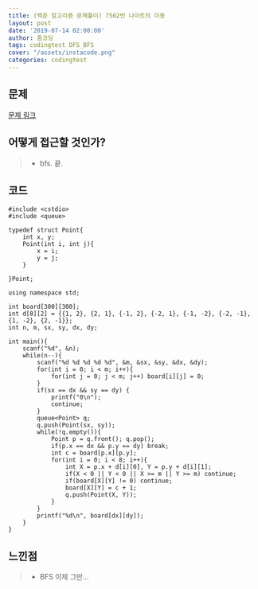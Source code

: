 ```yaml
---
title: (백준 알고리즘 문제풀이) 7562번 나이트의 이동
layout: post
date: '2019-07-14 02:00:00'
author: 줌코딩
tags: codingtest DFS_BFS
cover: "/assets/instacode.png"
categories: codingtest
---
```


## 문제

[문제 링크](https://www.acmicpc.net/problem/7562)

## 어떻게 접근할 것인가?

>* bfs. 끝.

## 코드

    #include <cstdio>
    #include <queue>

    typedef struct Point{
        int x, y;
        Point(int i, int j){
            x = i;
            y = j;
        }

    }Point;

    using namespace std;

    int board[300][300];
    int d[8][2] = {{1, 2}, {2, 1}, {-1, 2}, {-2, 1}, {-1, -2}, {-2, -1}, {1, -2}, {2, -1}};
    int n, m, sx, sy, dx, dy;

    int main(){
        scanf("%d", &n);
        while(n--){
            scanf("%d %d %d %d %d", &m, &sx, &sy, &dx, &dy);
            for(int i = 0; i < m; i++){
                for(int j = 0; j < m; j++) board[i][j] = 0;
            }
            if(sx == dx && sy == dy) {
                printf("0\n");
                continue;
            }
            queue<Point> q;
            q.push(Point(sx, sy));
            while(!q.empty()){
                Point p = q.front(); q.pop();
                if(p.x == dx && p.y == dy) break;
                int c = board[p.x][p.y];
                for(int i = 0; i < 8; i++){
                    int X = p.x + d[i][0], Y = p.y + d[i][1];
                    if(X < 0 || Y < 0 || X >= m || Y >= m) continue;
                    if(board[X][Y] != 0) continue;
                    board[X][Y] = c + 1;
                    q.push(Point(X, Y));
                }
            }
            printf("%d\n", board[dx][dy]);
        }
    }


## 느낀점

>* BFS 이제 그만...
